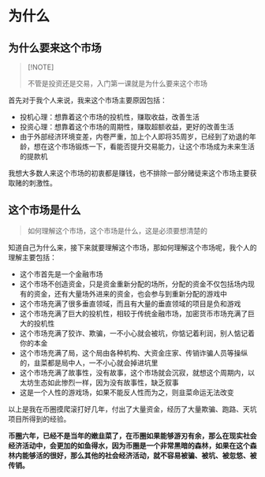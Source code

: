 # 为什么

## 为什么要来这个市场

> \[!NOTE]
>
> 不管是投资还是交易，入门第一课就是为什么要来这个市场

首先对于我个人来说，我来这个市场主要原因包括：

* 投机心理：想靠着这个市场的投机性，赚取收益，改善生活
* 投资心理：想靠着这个市场的周期性，赚取超额收益，更好的改善生活
* 由于外部经济环境变差，内卷严重，加上个人即将35周岁，已经到了劝退的年龄，想在这个市场锻炼一下，看能否提升交易能力，让这个市场成为未来生活的提款机

我想大多数人来这个市场的初衷都是赚钱，也不排除一部分赌徒来这个市场主要获取赌的刺激性。



## 这个市场是什么

> 如何理解这个市场，这个市场是什么，这是必须要想清楚的

知道自己为什么来，接下来就要理解这个市场，那如何理解这个市场呢，我个人的理解主要包括：

* 这个市首先是一个金融市场
* 这个市场不创造资金，只是资金重新分配的场所，分配的资金不仅包括场内现有的资金，还有大量场外进来的资金，也会参与到重新分配的游戏中
* 这个市场充满了很多垂直领域，而且有大量的垂直领域的项目是负和游戏
* 这个市场充满了巨大的投机性，相较于传统金融市场，加密货币市场充满了巨大的投机性
* 这个市场充满了狡诈、欺骗，一不小心就会被坑，你惦记着利润，别人惦记着你的本金
* 这个市场充满了局，这个局由各种机构、大资金庄家、传销诈骗人员等操纵的，韭菜都是局中人，一不小心就会掉进坑里
* 这个市场充满了故事性，没有故事，这个市场就会沉寂，就想这个周期内，以太坊生态如此惨烈一样，因为没有故事性，缺乏叙事
* 这是一个人性的游戏场，如果不能反人性而为之，则韭菜命运无法改变

以上是我在币圈摸爬滚打好几年，付出了大量资金，经历了大量欺骗、跑路、天坑项目所得到的经验。

**币圈六年，已经不是当年的嫩韭菜了，在币圈如果能够游刃有余，那么在现实社会经济活动中，会更加的如鱼得水，因为币圈是一个非常黑暗的森林，如果在这个森林内能够活的很好，那么其他的社会经济活动，就不容易被骗、被坑、被忽悠、被传销。**

